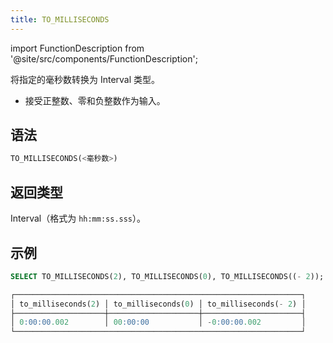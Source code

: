 ```yaml
---
title: TO_MILLISECONDS
---
```

import FunctionDescription from '@site/src/components/FunctionDescription';

<FunctionDescription description="引入或更新版本：v1.2.677"/>

将指定的毫秒数转换为 Interval 类型。

- 接受正整数、零和负整数作为输入。

## 语法

```sql
TO_MILLISECONDS(<毫秒数>)
```

## 返回类型

Interval（格式为 `hh:mm:ss.sss`）。

## 示例

```sql
SELECT TO_MILLISECONDS(2), TO_MILLISECONDS(0), TO_MILLISECONDS((- 2));

┌────────────────────────────────────────────────────────────────┐
│ to_milliseconds(2) │ to_milliseconds(0) │ to_milliseconds(- 2) │
├────────────────────┼────────────────────┼──────────────────────┤
│ 0:00:00.002        │ 00:00:00           │ -0:00:00.002         │
└────────────────────────────────────────────────────────────────┘
```